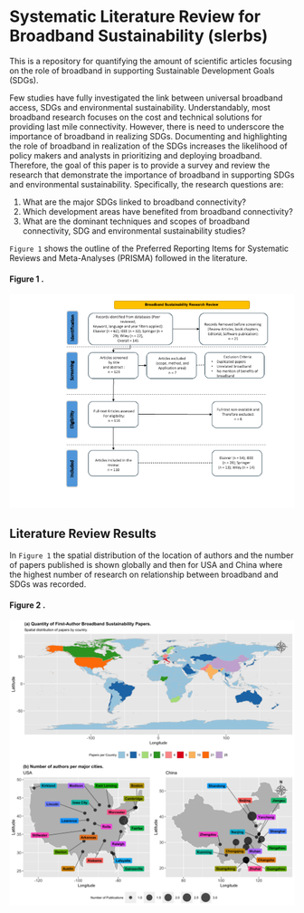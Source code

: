 # Systematic Literature Review for Broadband Sustainability (slerbs)
This is a repository for quantifying the amount of scientific articles focusing 
on the role of broadband in supporting Sustainable Development Goals (SDGs). 

Few studies have fully investigated the link between universal broadband access, 
SDGs and environmental sustainability. Understandably, most broadband research 
focuses on the cost and technical solutions for providing last mile connectivity. 
However, there is need to underscore the importance of broadband in realizing SDGs. 
Documenting and highlighting the role of broadband in realization of the SDGs 
increases the likelihood of policy makers and analysts in prioritizing and 
deploying broadband. Therefore, the goal of this paper is to provide a survey 
and review the research that demonstrate the importance of broadband in 
supporting SDGs and environmental sustainability. Specifically, the research 
questions are:

1.	What are the major SDGs linked to broadband connectivity?
2.	Which development areas have benefited from broadband connectivity?
3.	What are the dominant techniques and scopes of broadband connectivity, SDG 
    and environmental sustainability studies?

 `Figure 1` shows the outline of the Preferred Reporting Items for Systematic 
 Reviews and Meta-Analyses (PRISMA) followed in the literature.  

#### Figure 1 .
<p align="center">
  <img src="/docs/broslire.png" />
</p>

## Literature Review Results
In `Figure 1` the spatial distribution of the location of authors and the number 
of papers published is shown globally and then for USA and China where the highest 
number of research on relationship between broadband and SDGs was recorded. 

#### Figure 2 .
<p align="center">
  <img src="/docs/article_maps.png" />
</p>